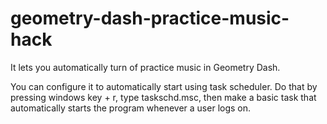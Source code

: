 # geometry-dash-practice-music-hack
It lets you automatically turn of practice music in Geometry Dash.

You can configure it to automatically start using task scheduler. Do that by pressing windows key + r, type taskschd.msc, then make a basic task that automatically starts the program whenever a user logs on.
